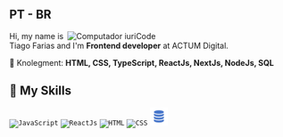 ## PT - BR
<img src="https://raw.githubusercontent.com/MicaelliMedeiros/micaellimedeiros/master/image/computer-illustration.png" min-width="400px" max-width="400px" width="400px" align="right" alt="Computador iuriCode">

<p align="left"> 
  Hi, my name is Tiago Farias and I'm <strong>Frontend developer</strong> at ACTUM Digital.<br></p>

<p align="left">
  🦄 Knolegment: <strong>HTML, CSS, TypeScript, ReactJs, NextJs, NodeJs, SQL</strong>
</p>

## 🚀 My Skills

<code><img height="32" src="https://cdn.jsdelivr.net/gh/devicons/devicon/icons/javascript/javascript-original.svg" alt="JavaScript"/></code>
<code><img height="32" src="https://cdn.jsdelivr.net/gh/devicons/devicon/icons/react/react-original.svg" alt="ReactJs" /></code>
<code><img height="32" src="https://cdn.jsdelivr.net/gh/devicons/devicon/icons/html5/html5-original-wordmark.svg" alt="HTML" /></code>
<code><img height="32" src="https://cdn.jsdelivr.net/gh/devicons/devicon/icons/css3/css3-original-wordmark.svg" alt="CSS"/></code>
<code><img height="32" src="https://raw.githubusercontent.com/github/explore/80688e429a7d4ef2fca1e82350fe8e3517d3494d/topics/sql/sql.png" alt="SQL"/></code>
